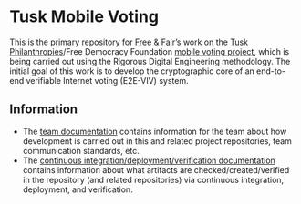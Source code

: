 # Tusk Mobile Voting

This is the primary repository for [Free & Fair](https://freeandfair.us/)’s work on the [Tusk Philanthropies](https://tuskphilanthropies.org/)/Free Democracy Foundation [mobile voting project](https://mobilevoting.org/), which is being carried out using the Rigorous Digital Engineering methodology. The initial goal of this work is to develop the cryptographic core of an end-to-end verifiable Internet voting (E2E-VIV) system.

## Information

- The [team documentation](./docs/team.md) contains information for the team about how development is carried out in this and related project repositories, team communication standards, etc.
- The [continuous integration/deployment/verification documentation](./docs/ci_cd_cv.md) contains information about what artifacts are checked/created/verified in the repository (and related repositories) via continuous integration, deployment, and verification.
